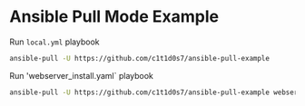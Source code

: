 # Ansible Pull Mode Example

Run `local.yml` playbook

```bash
ansible-pull -U https://github.com/c1t1d0s7/ansible-pull-example
```

Run 'webserver_install.yaml` playbook

```bash
ansible-pull -U https://github.com/c1t1d0s7/ansible-pull-example webserver_install.yml
```

